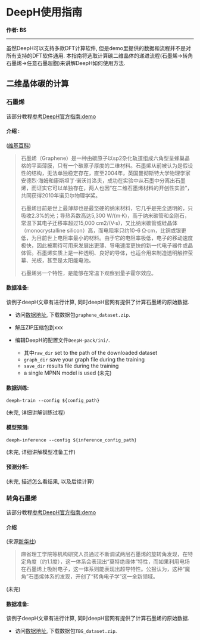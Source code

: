 # DeepH使用指南

**作者: BS**

---

虽然DeepH可以支持多款DFT计算软件, 但是demo里提供的数据和流程并不是对所有支持的DFT软件通用.
本指南将选取计算碳二维晶体的递进流程(石墨烯$\to$转角石墨烯$\to$任意石墨超胞)来讲解DeepH如何使用方法.

## 二维晶体碳的计算

### 石墨烯
该部分教程[参考DeepH官方指南:demo](https://deeph-pack.readthedocs.io/en/latest/demo/demo2.html)

#### 介绍 :
([维基百科](https://zh.wikipedia.org/wiki/%E7%9F%B3%E5%A2%A8%E7%83%AF))

> 石墨烯（Graphene）是一种由碳原子以sp2杂化轨道组成六角型呈蜂巢晶格的平面薄膜，只有一个碳原子厚度的二维材料。石墨烯从前被认为是假设性的结构，无法单独稳定存在，直至2004年，英国曼彻斯特大学物理学家安德烈·海姆和康斯坦丁·诺沃肖洛夫，成功在实验中从石墨中分离出石墨烯，而证实它可以单独存在，两人也因“在二维石墨烯材料的开创性实验”，共同获得2010年诺贝尔物理学奖。
>
> 石墨烯目前是世上最薄却也是最坚硬的纳米材料，它几乎是完全透明的，只吸收2.3%的光；导热系数高达5,300 W/(m·K)，高于纳米碳管和金刚石，常温下其电子迁移率超过15,000 cm2/(V·s)，又比纳米碳管或硅晶体（monocrystalline silicon）高，而电阻率只约10-6 Ω·cm，比铜或银更低，为目前世上电阻率最小的材料。由于它的电阻率极低，电子的移动速度极快，因此被期待可用来发展出更薄、导电速度更快的新一代电子器件或晶体管。石墨烯实质上是一种透明、良好的导体，也适合用来制造透明触控萤幕、光板，甚至是太阳能电池。
>
> 石墨烯另一个特性，是能够在常温下观察到量子霍尔效应。




#### 数据准备:
该例子deepH文章有进行计算, 同时deepH官网有提供了计算石墨烯的原始数据. 

- 访问[数据地址](https://zenodo.org/record/6555484), 下载数据包`graphene_dataset.zip`.

- 解压ZIP压缩包到xxx

- 编辑DeepH的配置文件`DeepH-pack/ini/`. 
  - 其中`raw_dir` set to the path of the downloaded dataset
  - `graph_dir` save your graph file during the training
  - `save_dir` results file during the training
  - a single MPNN model is used
    (未完)

#### 数据训练:

`deeph-train --config ${config_path}`

(未完, 详细讲解训练过程)

#### 模型预测:

`deeph-inference --config ${inference_config_path}`

(未完, 详细讲解模型准备工作)

#### 预测分析:

(未完, 描述怎么看结果, 以及后续计算)

### 转角石墨烯
该部分教程[参考DeepH官方指南:demo](https://deeph-pack.readthedocs.io/en/latest/demo/demo2.html)

#### 介绍
(来源[新华社](http://www.xinhuanet.com/world/2018-12/28/c_1123920894.htm))
> 麻省理工学院等机构研究人员通过不断调试两层石墨烯的旋转角发现，在特定角度（约1.1度），这一体系会表现出“莫特绝缘体”特性，而如果利用电场在石墨烯上吸附电子，这一体系则能表现出超导特性。公报认为，这种“魔角”石墨烯体系的发现，开创了“转角电子学”这一全新领域。

(未完)

#### 数据准备:
该例子deepH文章有进行计算, 同时deepH官网有提供了计算石墨烯的原始数据. 

- 访问[数据地址](https://zenodo.org/record/6555484), 下载数据包`TBG_dataset.zip`.